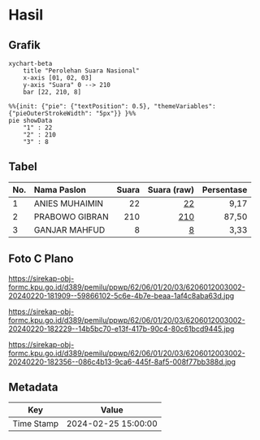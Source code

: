 # Hasil

## Grafik

```mermaid
xychart-beta
    title "Perolehan Suara Nasional"
    x-axis [01, 02, 03]
    y-axis "Suara" 0 --> 210
    bar [22, 210, 8]
```

```mermaid
%%{init: {"pie": {"textPosition": 0.5}, "themeVariables": {"pieOuterStrokeWidth": "5px"}} }%%
pie showData
    "1" : 22
    "2" : 210
    "3" : 8
```

## Tabel

| No. | Nama Paslon    | Suara | Suara (raw) | Persentase |
|:--- |:-------------- | -----:| -----------:| ----------:|
| 1   | ANIES MUHAIMIN | 22    | [22][p-1]   | 9,17       |
| 2   | PRABOWO GIBRAN | 210   | [210][p-2]  | 87,50      |
| 3   | GANJAR MAHFUD  | 8     | [8][p-3]    | 3,33       |


[p-1]: https://github.com/gigit-pemilu/pemilu-2024/blob/main/pilpres/hitung-suara/sub/62-kalimantan-tengah/sub/06-katingan/sub/01-kamipang/sub/2003-telaga/sub/002-tps/sub/paslon-1.txt
[p-2]: https://github.com/gigit-pemilu/pemilu-2024/blob/main/pilpres/hitung-suara/sub/62-kalimantan-tengah/sub/06-katingan/sub/01-kamipang/sub/2003-telaga/sub/002-tps/sub/paslon-2.txt
[p-3]: https://github.com/gigit-pemilu/pemilu-2024/blob/main/pilpres/hitung-suara/sub/62-kalimantan-tengah/sub/06-katingan/sub/01-kamipang/sub/2003-telaga/sub/002-tps/sub/paslon-3.txt

## Foto C Plano

https://sirekap-obj-formc.kpu.go.id/d389/pemilu/ppwp/62/06/01/20/03/6206012003002-20240220-181909--59866102-5c6e-4b7e-beaa-1af4c8aba63d.jpg

https://sirekap-obj-formc.kpu.go.id/d389/pemilu/ppwp/62/06/01/20/03/6206012003002-20240220-182229--14b5bc70-e13f-417b-90c4-80c61bcd9445.jpg

https://sirekap-obj-formc.kpu.go.id/d389/pemilu/ppwp/62/06/01/20/03/6206012003002-20240220-182356--086c4b13-9ca6-445f-8af5-008f77bb388d.jpg


## Metadata

| Key        | Value               |
| ---------- | ------------------- |
| Time Stamp | 2024-02-25 15:00:00 |




